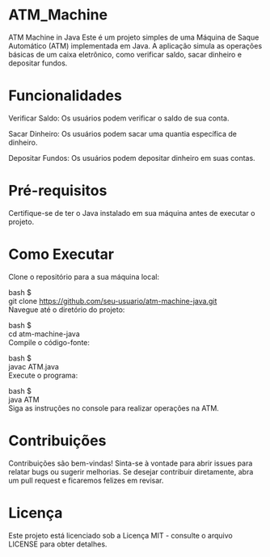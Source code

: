 # ATM_Machine
ATM Machine in Java
Este é um projeto simples de uma Máquina de Saque Automático (ATM) implementada em Java. A aplicação simula as operações básicas de um caixa eletrônico, como verificar saldo, sacar dinheiro e depositar fundos.

# Funcionalidades
Verificar Saldo: Os usuários podem verificar o saldo de sua conta.

Sacar Dinheiro: Os usuários podem sacar uma quantia específica de dinheiro.

Depositar Fundos: Os usuários podem depositar dinheiro em suas contas.


# Pré-requisitos
Certifique-se de ter o Java instalado em sua máquina antes de executar o projeto.

# Como Executar
Clone o repositório para a sua máquina local:

bash $ <br>
git clone https://github.com/seu-usuario/atm-machine-java.git <br>
Navegue até o diretório do projeto:

bash $ <br>
cd atm-machine-java <br>
Compile o código-fonte:

bash $ <br>
javac ATM.java <br>
Execute o programa:

bash $ <br>
java ATM <br>
Siga as instruções no console para realizar operações na ATM.

# Contribuições
Contribuições são bem-vindas! Sinta-se à vontade para abrir issues para relatar bugs ou sugerir melhorias. Se desejar contribuir diretamente, abra um pull request e ficaremos felizes em revisar.

# Licença
Este projeto está licenciado sob a Licença MIT - consulte o arquivo LICENSE para obter detalhes.


